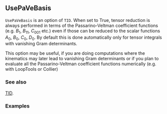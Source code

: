 ## UsePaVeBasis

`UsePaVeBasis` is an option of `TID`. When set to True, tensor reduction is always performed in terms of the Passarino-Veltman coefficient functions (e.g. $B_1$, $B_{11}$, $C_{001}$ etc.) even if those can be reduced to the scalar functions $A_0$, $B_0$, $C_0$, $D_0$. By default this is done automatically only for tensor integrals with vanishing Gram determinants.

This option may be useful, if you are doing computations where the kinematics may later lead to vanishing Gram determinants or if you plan to evaluate all the Passarino-Veltman coefficient functions numerically (e.g. with LoopTools or Collier)

### See also

[TID](TID).

### Examples